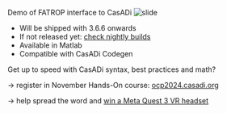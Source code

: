 Demo of FATROP interface to CasADi
![slide](https://github.com/jgillis/fatrop_demo/assets/329032/69787881-484b-497d-adb1-e135439ae5ae)

* Will be shipped with 3.6.6 onwards
* If not released yet: [check nightly builds](https://github.com/casadi/casadi/releases/tag/nightly-main)
* Available in Matlab
* Compatible with CasADi Codegen

Get up to speed with CasADi syntax, best practices and math?

  -> register in November Hands-On course: [ocp2024.casadi.org](https://web.casadi.org/ocp2024/)
  
  -> help spread the word and [win a Meta Quest 3 VR headset](https://www.linkedin.com/posts/joris-gillis-a2759a6_win-a-meta-quest-3-headset-500-with-casadi-activity-7201518082035437568-o3g2?utm_source=share&utm_medium=member_desktop)
  
